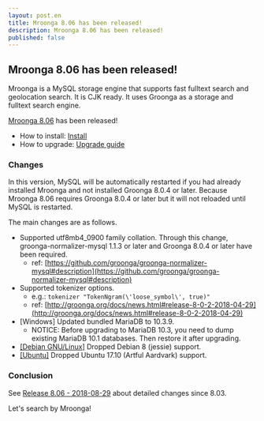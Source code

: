 ```yaml
---
layout: post.en
title: Mroonga 8.06 has been released!
description: Mroonga 8.06 has been released!
published: false
---
```


## Mroonga 8.06 has been released!

Mroonga is a MySQL storage engine that supports fast fulltext search
and geolocation search. It is CJK ready. It uses Groonga as a storage
and fulltext search engine.

[Mroonga 8.06](/docs/news.html#release-8-06) has been released!

* How to install: [Install](/docs/install.html)
* How to upgrade: [Upgrade guide](/docs/upgrade.html)

### Changes

In this version, MySQL will be automatically restarted if you had
already installed Mroonga and not installed Groonga 8.0.4 or later.
Because Mroonga 8.06 requires Groonga 8.0.4 or later but it will not
reloaded until MySQL is restarted.

The main changes are as follows.

* Supported utf8mb4_0900 family collation.
  Through this change, groonga-normalizer-mysql 1.1.3 or later and Groonga 8.0.4 or later have been required.
  * ref: [https://github.com/groonga/groonga-normalizer-mysql#description](https://github.com/groonga/groonga-normalizer-mysql#description)
* Supported tokenizer options.
  * e.g.: `tokenizer "TokenNgram(\'loose_symbol\', true)"`
  * ref: [http://groonga.org/docs/news.html#release-8-0-2-2018-04-29](http://groonga.org/docs/news.html#release-8-0-2-2018-04-29)
* [Windows] Updated bundled MariaDB to 10.3.9.
  * NOTICE: Before upgrading to MariaDB 10.3, you need to dump existing MariaDB 10.1 databases. Then restore it after upgrading.
* [\[Debian GNU/Linux\]](/docs/install/debian.html) Dropped Debian 8 (jessie) support.
* [\[Ubuntu\]](/docs/install/ubuntu.html) Dropped Ubuntu 17.10 (Artful Aardvark) support.

### Conclusion

See [Release 8.06 - 2018-08-29](/docs/news.html#release-8-06) about detailed changes since 8.03.

Let's search by Mroonga!
